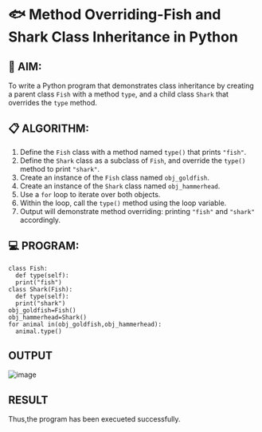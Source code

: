 # 🐟 Method Overriding-Fish and Shark Class Inheritance in Python

## 🧠 AIM:
To write a Python program that demonstrates class inheritance by creating a parent class `Fish` with a method `type`, and a child class `Shark` that overrides the `type` method.

## 📋 ALGORITHM:

1. Define the `Fish` class with a method named `type()` that prints `"fish"`.
2. Define the `Shark` class as a subclass of `Fish`, and override the `type()` method to print `"shark"`.
3. Create an instance of the `Fish` class named `obj_goldfish`.
4. Create an instance of the `Shark` class named `obj_hammerhead`.
5. Use a `for` loop to iterate over both objects.
6. Within the loop, call the `type()` method using the loop variable.
7. Output will demonstrate method overriding: printing `"fish"` and `"shark"` accordingly.

## 💻 PROGRAM:
```
class Fish:
  def type(self):
  print("fish")
class Shark(Fish):
  def type(self):
  print("shark")
obj_goldfish=Fish()
obj_hammerhead=Shark()
for animal in(obj_goldfish,obj_hammerhead):
  animal.type()
```

## OUTPUT

![image](https://github.com/user-attachments/assets/042275ed-fdd2-49fc-86ff-d7d693a648ec)

## RESULT
Thus,the program has been execueted successfully.

